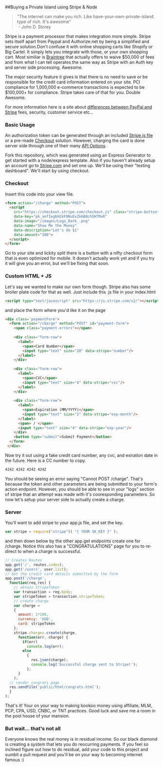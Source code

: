 ##Buying a Private Island using Stripe & Node

>"The internet can make you rich.  Like have-your-own-private-island type of rich.  It's awesome" <br>
>&nbsp;-&nbsp;John D. Storey

Stripe is a payment processor that makes integration more simple.  Stripe sets itself apart from Paypal and Authorize.net by being a simplified and secure solution.Don't confuse it with online shopping carts like Shopify or Big Cartel.  It simply lets you integrate with those, or your own shopping cart.  Most similiar is [Braintree](https://www.braintreepayments.com/) that actually offers to waive $50,000 of fees and from what I can tell operates the same way as Stripe with an Auth key and server side processing.  Awesome.

The major security feature it gives is that there is no need to save or be responsible for the credit card information entered on your site. PCI compliance for 1,000,000 e-commerce transactions is expected to be $100,000+ for compliance. Stripe takes care of that for you.  Double Awesome.

For more information here is a site about [differences between PayPal and Stripe](https://memberful.com/blog/stripe-vs-paypal/) fees, security, customer service etc...

### Basic Usage

An authorization token can be generated through an included [Stripe.js file](https://stripe.com/docs/stripe.js) or a pre-made [Checkout](https://stripe.com/checkout) solution.  However, charging the card is done server side through one of their many [API Options](https://stripe.com/docs/api). 

Fork this repository, which was generated using an Express Generator to get started with a node/express template. Also if you haven't already setup an account go to [Stripe.com](https://stripe.com/) and set one up.  We'll be using their "testing dashboard". We'll start by using checkout.  
### Checkout
Insert this code into your view file.
```html
<form action="/charge" method="POST">
  <script
    src="https://checkout.stripe.com/checkout.js" class="stripe-button"
    data-key="pk_xofIegbkEkF0NuExZk6B8chSHTMvR"
    data-image="/images/Logo_Dark_.png"
    data-name="Show Me the Money"
    data-description="Let's do $1"
    data-amount="100">
  </script>
</form>
```
Go to your site and lickity split there is a button with a nifty checkout form that is even optimized for mobile. It doesn't actually work yet and if you try it will give you an error, but we'll be fixing that soon.
### Custom HTML + JS
Let's say we wanted to make our own form though.  Stripe also has some broiler plate code for that as well.  Just include this .js file in your index.html
```html
<script type="text/javascript" src="https://js.stripe.com/v2/"></script>
```
and place the form where you'd like it on the page
```html
<div class='paymentForm'>
  <form action="/charge" method="POST" id="payment-form">
    <span class="payment-errors"></span>
 
    <div class="form-row">
      <label>
        <span>Card Number</span>
        <input type="text" size="20" data-stripe="number"/>
      </label>
    </div>
 
    <div class="form-row">
      <label>
        <span>CVC</span>
        <input type="text" size="4" data-stripe="cvc"/>
      </label>
    </div>
 
    <div class="form-row">
      <label>
        <span>Expiration (MM/YYYY)</span>
        <input type="text" size="2" data-stripe="exp-month"/>
      </label>
      <span> / </span>
      <input type="text" size="4" data-stripe="exp-year"/>
    </div>
    <button type="submit">Submit Payment</button>
  </form>
 </div>
```
Now try it out using a fake credit card number, any cvc, and exiration date in the future.  Here is a CC number to copy.
```html
4242 4242 4242 4242
```
You should be seeing an error saying "Cannot POST /charge".  That's because the token and other parameters are being submitted to your form's action endpoint.  However, you should be able to see in your "logs" section of stripe that an attempt was made with it's cooresponding parameters.  So now let's setup your server side to actually create a charge.
### Server
You'll want to add stripe to your app.js file, and set the key.
```js
var stripe = require("stripe")( "{ YOUR SK_KEY }" );
```
and then down below by the other app.get endpoints create one for /charge.  Notice this also has a "CONGRATULATIONS" page for you to re-direct to when a charge is successful.
```js
// Creates Routes
app.get('/', routes.index);
app.get('/users', user.list);
// Get the credit card details submitted by the form
app.post('/charge',
  function(req,res) {
    // obtain StripeToken
    var transaction = req.body;
    var stripeToken = transaction.stripeToken;
    // create charge
    var charge =
    {
      amount: 1*100, 
      currency: 'USD',
      card: stripeToken
    };
    stripe.charges.create(charge,
      function(err, charge) {
        if(err)
          console.log(err);
        else
          {
            res.json(charge);
            console.log('Successful charge sent to Stripe!');
          };
      }
    );
  // render congrats page
  res.sendfile('public/html/congrats.html');
  }
);
```
That's it!  Your on your way to making bookoo money using affiliate, MLM, PCP, CPA, USD, CNBC, or TNT practices.  Good luck and save me a room in the pool house of your mansion.

### But wait... that's not all
Everyone knows the real money is in residual income.  So our black diamond is creating a system that lets you do reocurring payments.  If you feel so inclined figure out how to do residual, add your code to this project and sumbit a pull request and you'll be on your way to becoming internet famous :)


